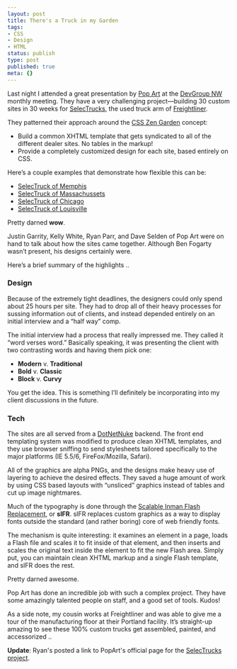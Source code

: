 ```yaml
---
layout: post
title: There's a Truck in my Garden
tags:
- CSS
- Design
- HTML
status: publish
type: post
published: true
meta: {}
---
```

Last night I attended a great presentation by <a href="http://www.popart.com/">Pop Art</a> at the <a href="http://www.devgroupnw.com/">DevGroup NW</a> monthly meeting.  They have a very challenging project—building 30 custom sites in 30 weeks for <a href="http://www.selectrucks.com/">SelecTrucks</a>, the used truck arm of <a href="http://www.freightliner.com/">Freightliner</a>.

They patterned their approach around the <a href="http://www.csszengarden.com/">CSS Zen Garden</a> concept:
<ul>
	<li>Build a common XHTML template that gets syndicated to all of the different dealer sites.  No tables in the markup!</li>
	<li>Provide a completely customized design for each site, based entirely on CSS.</li>
</ul>
Here’s a couple examples that demonstrate how flexible this can be:
<ul>
	<li><a href="http://www.memphisselectrucks.com/">SelecTruck of Memphis</a></li>
	<li><a href="http://www.selectrucksmass.com/">SelecTruck of Massachussets</a></li>
	<li><a href="http://www.chicagoselectrucks.com/">SelecTruck of Chicago</a></li>
	<li><a href="http://louisvilleselectrucks.com/">SelecTruck of Louisville</a></li>
</ul>
Pretty darned <strong>wow</strong>.

Justin Garrity, Kelly White, Ryan Parr, and Dave Selden of Pop Art were on hand to talk about how the sites came together. Although Ben Fogarty wasn’t present, his designs certainly were.

Here’s a brief summary of the highlights ..
<h3>Design</h3>
Because of the extremely tight deadlines, the designers could only spend about 25 hours per site. They had to drop all of their heavy processes for sussing information out of clients, and instead depended entirely on an initial interview and a “half way” comp.

The initial interview had a process that really impressed me. They called it “word verses word.” Basically speaking, it was presenting the client with two contrasting words and having them pick one:
<ul>
	<li><strong>Modern</strong> v. <strong>Traditional</strong></li>
	<li><strong>Bold</strong> v. <strong>Classic</strong></li>
	<li><strong>Block</strong> v. <strong>Curvy</strong></li>
</ul>
You get the idea.  This is something I’ll definitely be incorporating into my client discussions in the future.
<h3>Tech</h3>
The sites are all served from a <a href="http://www.dotnetnuke.com/">DotNetNuke</a> backend.  The front end templating system was modified to produce clean XHTML templates, and they use browser sniffing to send stylesheets tailored specifically to the major platforms (IE 5.5/6, FireFox/Mozilla, Safari).

All of the graphics are alpha PNGs, and the designs make heavy use of layering to achieve the desired effects. They saved a huge amount of work by using CSS based layouts with “unsliced” graphics instead of tables and cut up image nightmares.

Much of the typography is done through the <a href="http://www.mikeindustries.com/sifr/">Scalable Inman Flash Replacement</a>, or <strong>sIFR</strong>.  sIFR replaces custom graphics as a way to display fonts outside the standard (and rather boring) core of web friendly fonts.

The mechanism is quite interesting: it examines an element in a page, loads a Flash file and scales it to fit inside of that element, and then inserts and scales the original text inside the element to fit the new Flash area. Simply put, you can maintain clean XHTML markup and a single Flash template, and sIFR does the rest.

Pretty darned awesome.

Pop Art has done an incredible job with such a complex project. They have some amazingly talented people on staff, and a good set of tools. Kudos!

As a side note, my cousin works at Freightliner and was able to give me a tour of the manufacturing floor at their Portland facility. It’s straight-up amazing to see these 100% custom trucks get assembled, painted, and accessorized ..

<strong>Update</strong>:  Ryan's posted a link to PopArt's official page for the <a href="http://www.popart.com/selectrucks/Default.aspx" target="_blank">SelecTrucks project</a>.
